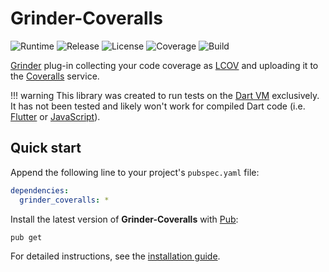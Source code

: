 # Grinder-Coveralls
![Runtime](https://img.shields.io/badge/dart-%3E%3D2.6-brightgreen.svg) ![Release](https://img.shields.io/pub/v/grinder_coveralls.svg) ![License](https://img.shields.io/badge/license-MIT-blue.svg) ![Coverage](https://coveralls.io/repos/github/cedx/grinder-coveralls/badge.svg) ![Build](https://github.com/cedx/grinder-coveralls/workflows/Continuous%20integration/badge.svg)

[Grinder](https://google.github.io/grinder.dart) plug-in collecting your code coverage as [LCOV](http://ltp.sourceforge.net/coverage/lcov.php) and uploading it to the [Coveralls](https://coveralls.io) service.

!!! warning
    This library was created to run tests on the [Dart VM](https://dart.dev/tools/dart-vm) exclusively. It has not been tested and likely won't work for compiled Dart code (i.e. [Flutter](https://flutter.dev) or [JavaScript](https://developer.mozilla.org/en-US/docs/Web/JavaScript)).

## Quick start
Append the following line to your project's `pubspec.yaml` file:

```yaml
dependencies:
  grinder_coveralls: *
```

Install the latest version of **Grinder-Coveralls** with [Pub](https://dart.dev/tools/pub/cmd):

```shell
pub get
```

For detailed instructions, see the [installation guide](installation.md).
